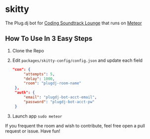 skitty
======
The Plug.dj bot for [Coding Soundtrack Lounge](http://plug.dj/coding-soundtrack-lounge/) that runs on [Meteor](https://www.meteor.com/)

## How To Use In 3 Easy Steps
1. Clone the Repo
2. Edit `packages/skitty-config/config.json` and update each field

   ``` json
   "con": {
        "attempts": 5,
        "delay": 1000,
        "room": "plugdj-room-name"
    },
    "auth": {
        "email": "plugdj-bot-acct-email",
        "password": "plugdj-bot-acct-pw"
    }
    ```
3. Launch app `sudo meteor`

If you frequent the room and wish to contribute, feel free open a pull request or issue.
Have fun!